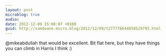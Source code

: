 ```yaml
---
layout: post
microblog: true
audio: 
date: 2012-12-09 15:08:07 +0100
guid: http://samdeane.micro.blog/2012/12/09/t277776644058529793.html
---
```

@mikeabdullah that would be excellent. Bit flat here, but they have things you can climb in Harris I think :)
